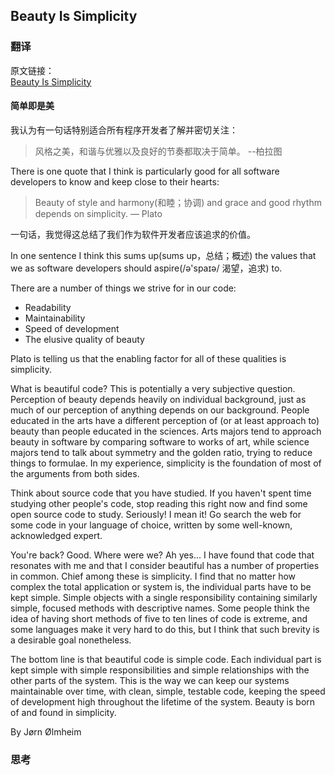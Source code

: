 ## Beauty Is Simplicity

### 翻译

原文链接：  
[Beauty Is Simplicity](https://97-things-every-x-should-know.gitbooks.io/97-things-every-programmer-should-know/content/en/thing_05/)

#### 简单即是美

我认为有一句话特别适合所有程序开发者了解并密切关注：

> 风格之美，和谐与优雅以及良好的节奏都取决于简单。 --柏拉图

There is one quote that I think is particularly good for all software developers to know and keep close to their hearts:

> Beauty of style and harmony(和睦；协调) and grace and good rhythm depends on simplicity. — Plato

一句话，我觉得这总结了我们作为软件开发者应该追求的价值。

In one sentence I think this sums up(sums up，总结；概述) the values that we as software developers should aspire(/ə'spaɪə/ 渴望，追求) to.

There are a number of things we strive for in our code:

* Readability
* Maintainability
* Speed of development
* The elusive quality of beauty

Plato is telling us that the enabling factor for all of these qualities is simplicity.

What is beautiful code? This is potentially a very subjective question. Perception of beauty depends heavily on individual background, just as much of our perception of anything depends on our background. People educated in the arts have a different perception of (or at least approach to) beauty than people educated in the sciences. Arts majors tend to approach beauty in software by comparing software to works of art, while science majors tend to talk about symmetry and the golden ratio, trying to reduce things to formulae. In my experience, simplicity is the foundation of most of the arguments from both sides.

Think about source code that you have studied. If you haven't spent time studying other people's code, stop reading this right now and find some open source code to study. Seriously! I mean it! Go search the web for some code in your language of choice, written by some well-known, acknowledged expert.

You're back? Good. Where were we? Ah yes... I have found that code that resonates with me and that I consider beautiful has a number of properties in common. Chief among these is simplicity. I find that no matter how complex the total application or system is, the individual parts have to be kept simple. Simple objects with a single responsibility containing similarly simple, focused methods with descriptive names. Some people think the idea of having short methods of five to ten lines of code is extreme, and some languages make it very hard to do this, but I think that such brevity is a desirable goal nonetheless.

The bottom line is that beautiful code is simple code. Each individual part is kept simple with simple responsibilities and simple relationships with the other parts of the system. This is the way we can keep our systems maintainable over time, with clean, simple, testable code, keeping the speed of development high throughout the lifetime of the system. Beauty is born of and found in simplicity.

By Jørn Ølmheim

### 思考

